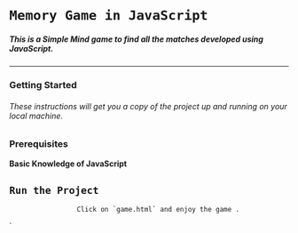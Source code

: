 # `Memory Game in JavaScript`
##### This is a Simple Mind game to find all the matches  developed using JavaScript.
-------------------------------------------------------------------------------
### Getting Started
###### These instructions will get you a copy of the project up and running on your local machine.

  ### Prerequisites
 **Basic Knowledge of JavaScript**
 ## `Run the Project`
                     Click on `game.html` and enjoy the game .

`






